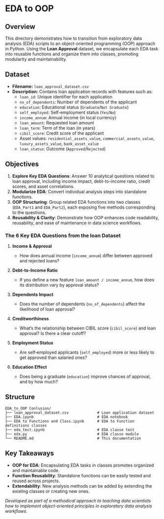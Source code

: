 # EDA to OOP

## Overview

This directory demonstrates how to transition from exploratory data analysis (EDA) scripts to an object-oriented programming (OOP) approach in Python. Using the **Loan Approval** dataset, we encapsulate each EDA task into reusable functions and organize them into classes, promoting modularity and maintainability.

## Dataset

- **Filename:** `loan_approval_dataset.csv`
- **Description:** Contains  loan application records with features such as:
  - `loan_id`: Unique identifier for each application
  - `no_of_dependents`: Number of dependents of the applicant
  - `education`: Educational status (`Graduate`/`Not Graduate`)
  - `self_employed`: Self-employment status (`Yes`/`No`)
  - `income_annum`: Annual income (in local currency)
  - `loan_amount`: Requested loan amount
  - `loan_term`: Term of the loan (in years)
  - `cibil_score`: Credit score of the applicant
  - Asset values: `residential_assets_value`, `commercial_assets_value`, `luxury_assets_value`, `bank_asset_value`
  - `loan_status`: Outcome (`Approved`/`Rejected`)

## Objectives

1. **Explore Key EDA Questions**: Answer 10 analytical questions related to loan approval, including income impact, debt-to-income ratio, credit scores, and asset correlations.
2. **Modularize EDA**: Convert individual analysis steps into standalone functions.
3. **OOP Structuring**: Group related EDA functions into two classes (`EDA_Part1` and `EDA_Part2`), each exposing five methods corresponding to the questions.
4. **Reusability & Clarity**: Demonstrate how OOP enhances code readability, reusability, and ease of maintenance in data science workflows.

### The 6 Key EDA Questions from the loan Dataset

1. **Income & Approval**  
   - How does annual income (`income_annum`) differ between approved and rejected loans?

2. **Debt-to-Income Ratio**  
   - If you define a new feature `loan_amount / income_annum`, how does its distribution vary by approval status?

3. **Dependents Impact**  
   - Does the number of dependents (`no_of_dependents`) affect the likelihood of loan approval?

4. **Creditworthiness**  
   - What’s the relationship between CIBIL score (`cibil_score`) and loan approval? Is there a clear cutoff?

5. **Employment Status**  
   - Are self‑employed applicants (`self_employed`) more or less likely to get approved than salaried ones?

6. **Education Effect**  
   - Does being a graduate (`education`) improve chances of approval, and by how much?


## Structure

```
EDA_to_OOP Conlusion/
├── loan_approval_dataset.csv             # Loan application dataset
├── EDA.ipynb                             # EDA notebook
├── EDA to Functions and Class.ipynb      # EDA to Function definitions classes
├── eda_test.ipynb                        # EDA classe test
├── eda.py                                # EDA classe module
└── README.md                             # This documentation
```

## Key Takeaways

- **OOP for EDA**: Encapsulating EDA tasks in classes promotes organized and maintainable code.
- **Function Reusability**: Standalone functions can be easily tested and reused across projects.
- **Extendability**: New analysis methods can be added by extending the existing classes or creating new ones.

*Developed as part of a methodical approach to teaching data scientists how to implement object-oriented principles in exploratory data analysis workflows.*

